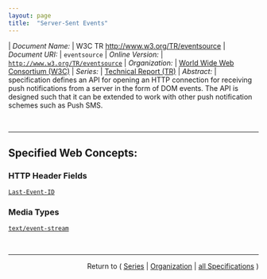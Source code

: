 ```yaml
---
layout: page
title:  "Server-Sent Events"
---
```


| *Document Name:* | W3C TR http://www.w3.org/TR/eventsource
| *Document URI:* | `eventsource`
| *Online Version:* | [`http://www.w3.org/TR/eventsource`](http://www.w3.org/TR/eventsource)
| *Organization:* | [World Wide Web Consortium (W3C)](..  "List of specification series by this organization")
| *Series:* | [Technical Report (TR)](.  "List of specifications in this series")
| *Abstract:* |  specification defines an API for opening an HTTP connection for receiving push notifications from a server in the form of DOM events. The API is designed such that it can be extended to work with other push notification schemes such as Push SMS.

<br/>
<hr/>

## Specified Web Concepts:

### HTTP Header Fields

[`Last-Event-ID`](/concepts/http-header/Last-Event-ID "The Last-Event-ID HTTP header specifies the value of the event source's last event ID string, encoded as UTF-8.")

### Media Types

[`text/event-stream`](/concepts/media-type/text/event-stream "Defines a media type for representing an event stream for Server-Sent Events.")



<br/>
<hr/>

<p style="text-align: right">Return to ( <a href="./">Series</a> | <a href="../">Organization</a> | <a href="../../">all Specifications</a> )</p>